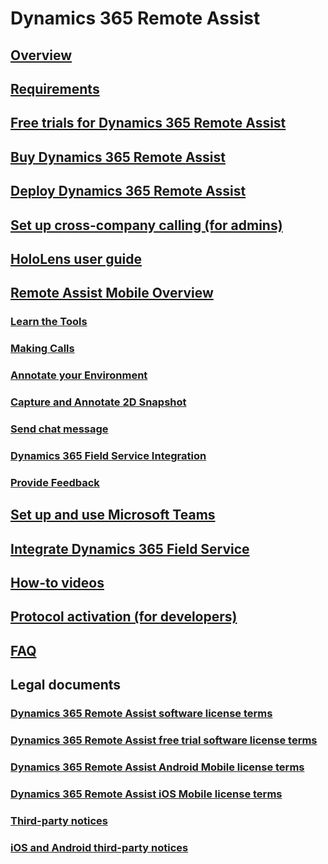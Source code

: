 # Dynamics 365 Remote Assist
## [Overview](index.md)
## [Requirements](requirements.md)
## [Free trials for Dynamics 365 Remote Assist](try-remote-assist.md)
## [Buy Dynamics 365 Remote Assist](buy-remote-assist.md)
## [Deploy Dynamics 365 Remote Assist](deploy-remote-assist.md)
## [Set up cross-company calling (for admins)](cross-company-calling.md)
## [HoloLens user guide](user-guide.md)
## [Remote Assist Mobile Overview](mobile-app/remote-assist-mobile-overview.md)
### [Learn the Tools](mobile-app/learn-the-tools.md)
### [Making Calls](mobile-app/making-calls.md)
### [Annotate your Environment](mobile-app/annotate-your-environment.md)
### [Capture and Annotate 2D Snapshot](mobile-app/annotate-snapshot.md)
### [Send chat message](mobile-app/send-chat-messages.md)
### [Dynamics 365 Field Service Integration](mobile-app/fs-integration.md)
### [Provide Feedback](mobile-app/provide-feedback.md)
## [Set up and use Microsoft Teams](use-microsoft-teams-with-remote-assist.md)
## [Integrate Dynamics 365 Field Service](troubleshoot-field-service.md)
## [How-to videos](videos.md)
## [Protocol activation (for developers)](protocol-activation.md)
## [FAQ](faq.md)
## Legal documents
### [Dynamics 365 Remote Assist software license terms](../legal/remote-assist-license-terms.md)
### [Dynamics 365 Remote Assist free trial software license terms](../legal/remote-assist-license-terms-free-trial.md)
### [Dynamics 365 Remote Assist Android Mobile license terms](../legal/remote-assist-mobile-android.md)
### [Dynamics 365 Remote Assist iOS Mobile license terms](../legal/remote-assist-mobile-iOS.md)
### [Third-party notices](../legal/remote-assist-third-party-notice.md)
### [iOS and Android third-party notices](../legal/ios-android-third-party.md)
